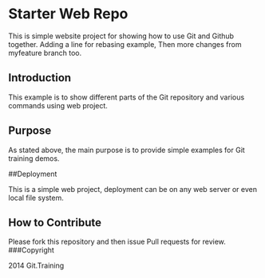 # Starter Web Repo

This is simple website project for showing how to use Git and Github together. Adding a line for rebasing example, Then more changes from myfeature branch too.

## Introduction

This example is to show different parts of the Git repository and various commands using web project.

## Purpose

As stated above, the main purpose is to provide simple examples for Git training demos.

##Deployment

This is a simple web project, deployment can be on any web server or even local file system.

## How to Contribute

Please fork this repository and then issue Pull requests for review.
###Copyright

2014 Git.Training